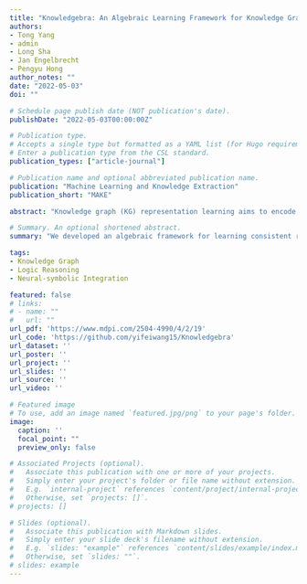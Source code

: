 ```yaml
---
title: "Knowledgebra: An Algebraic Learning Framework for Knowledge Graph"
authors:
- Tong Yang
- admin
- Long Sha
- Jan Engelbrecht
- Pengyu Hong
author_notes: ""
date: "2022-05-03"
doi: ""

# Schedule page publish date (NOT publication's date).
publishDate: "2022-05-03T00:00:00Z"

# Publication type.
# Accepts a single type but formatted as a YAML list (for Hugo requirements).
# Enter a publication type from the CSL standard.
publication_types: ["article-journal"]

# Publication name and optional abbreviated publication name.
publication: "Machine Learning and Knowledge Extraction"
publication_short: "MAKE"

abstract: "Knowledge graph (KG) representation learning aims to encode entities and relations into dense continuous vector spaces such that knowledge contained in a dataset could be consistently represented. Dense embeddings trained from KG datasets benefit a variety of downstream tasks such as KG completion and link prediction. However, existing KG embedding methods fell short to provide a systematic solution for the global consistency of knowledge representation. We developed a mathematical language for KG based on an observation of their inherent algebraic structure, which we termed as Knowledgebra. By analyzing five distinct algebraic properties, we proved that the semigroup is the most reasonable algebraic structure for the relation embedding of a general knowledge graph. We implemented an instantiation model, SemE, using simple matrix semigroups, which exhibits state-of-the-art performance on standard datasets. Moreover, we proposed a regularization-based method to integrate chain-like logic rules derived from human knowledge into embedding training, which further demonstrates the power of the developed language. As far as we know, by applying abstract algebra in statistical learning, this work develops the first formal language for general knowledge graphs, and also sheds light on the problem of neural-symbolic integration from an algebraic perspective."

# Summary. An optional shortened abstract.
summary: "We developed an algebraic framework for learning consistent relation embeddings in knowledge graphs and proposed an algebraic-based instantiation for a knowledge graph embedding model."

tags:
- Knowledge Graph
- Logic Reasoning
- Neural-symbolic Integration

featured: false
# links:
# - name: ""
#   url: ""
url_pdf: 'https://www.mdpi.com/2504-4990/4/2/19'
url_code: 'https://github.com/yifeiwang15/Knowledgebra'
url_dataset: ''
url_poster: ''
url_project: ''
url_slides: ''
url_source: ''
url_video: ''

# Featured image
# To use, add an image named `featured.jpg/png` to your page's folder. 
image:
  caption: ''
  focal_point: ""
  preview_only: false

# Associated Projects (optional).
#   Associate this publication with one or more of your projects.
#   Simply enter your project's folder or file name without extension.
#   E.g. `internal-project` references `content/project/internal-project/index.md`.
#   Otherwise, set `projects: []`.
# projects: []

# Slides (optional).
#   Associate this publication with Markdown slides.
#   Simply enter your slide deck's filename without extension.
#   E.g. `slides: "example"` references `content/slides/example/index.md`.
#   Otherwise, set `slides: ""`.
# slides: example
---
```


<!-- {{% callout note %}}
Click the *Cite* button above to demo the feature to enable visitors to import publication metadata into their reference management software.
{{% /callout %}}

{{% callout note %}}
Create your slides in Markdown - click the *Slides* button to check out the example.
{{% /callout %}}

Add the publication's **full text** or **supplementary notes** here. You can use rich formatting such as including [code, math, and images](https://docs.hugoblox.com/content/writing-markdown-latex/). -->

